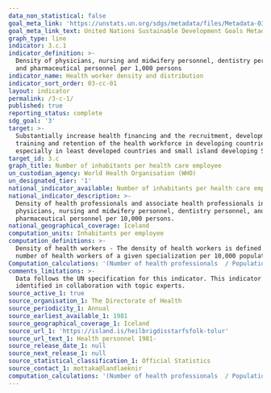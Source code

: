 ```yaml
---
data_non_statistical: false
goal_meta_link: 'https://unstats.un.org/sdgs/metadata/files/Metadata-03-0C-01.pdf'
goal_meta_link_text: United Nations Sustainable Development Goals Metadata (PDF 207 KB)
graph_type: line
indicator: 3.c.1
indicator_definition: >-
  Density of physicians, nursing and midwifery personnel, dentistry personnel,
  and pharmaceutical personnel per 1,000 persons
indicator_name: Health worker density and distribution
indicator_sort_order: 03-cc-01
layout: indicator
permalink: /3-c-1/
published: true
reporting_status: complete
sdg_goal: '3'
target: >-
  Substantially increase health financing and the recruitment, development,
  training and retention of the health workforce in developing countries,
  especially in least developed countries and small island developing States
target_id: 3.c
graph_title: Number of inhabitants per health care employee
un_custodian_agency: World Health Organisation (WHO)
un_designated_tier: '1'
national_indicator_available: Number of inhabitants per health care employee
national_indicator_description: >-
  Density of health professionals and associate health professionals including
  physicians, nursing and midwifery personnel, dentistry personnel, and
  pharmaceutical personnel per 10,000 persons.
national_geographical_coverage: Iceland
computation_units: Inhabitants per employee
computation_definitions: >-
  Density of health workers - The density of health workers is defined as the
  number of health workers of a given specialization per 10,000 population
Computation_calculations: '(Number of health professionals  / Population) * 10,000'
comments_limitations: >-
  Data follows the UN specification for this indicator. This indicator has been
  identified in collaboration with topic experts.
source_active_1: true
source_organisation_1: The Directorate of Health
source_periodicity_1: Annual
source_earliest_available_1: 1981
source_geographical_coverage_1: Iceland
source_url_1: 'https://island.is/heilbrigdisstarfsfolk-tolur'
source_url_text_1: Health personnel 1981-
source_release_date_1: null
source_next_release_1: null
source_statistical_classification_1: Official Statistics
source_contact_1: mottaka@landlaeknir
computation_calculations: '(Number of health professionals  / Population) * 10,000'
---
```

